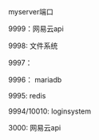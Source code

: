 myserver端口

9999：网易云api

9998:  文件系统

9997：

9996： mariadb

9995: redis

9994/10010: loginsystem

3000: 网易云api